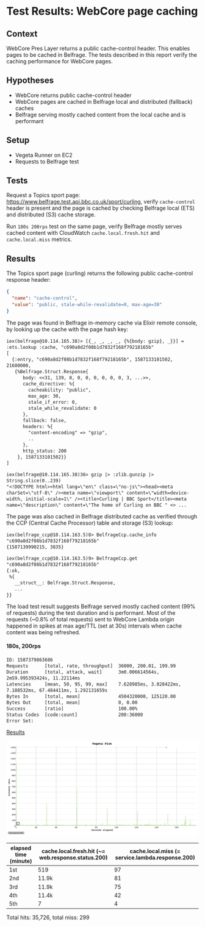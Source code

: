 # Test Results: WebCore page caching

## Context

WebCore Pres Layer returns a public cache-control header. This enables pages to be cached in Belfrage. The tests described in this report verify the caching performance for WebCore pages.

## Hypotheses

- WebCore returns public cache-control header
- WebCore pages are cached in Belfrage local and distributed (fallback) caches
- Belfrage serving mostly cached content from the local cache and is performant

## Setup
- Vegeta Runner on EC2
- Requests to Belfrage test

## Tests

Request a Topics sport page: https://www.belfrage.test.api.bbc.co.uk/sport/curling, verify `cache-control` header is present and the page is cached by checking Belfrage local (ETS) and distributed (S3) cache storage.

Run `180s 200rps` test on the same page, verify Belfrage mostly serves cached content with CloudWatch `cache.local.fresh.hit` and `cache.local.miss` metrics.

## Results

The Topics sport page (curling) returns the following public cache-control response header:

```json
{
  "name": "cache-control",
  "value": "public, stale-while-revalidate=0, max-age=30"
}
```

The page was found in Belfrage in-memory cache via Elixir remote console, by looking up the cache with the page hash key:

```
iex(belfrage@10.114.165.38)> [{_, _, _, _, {%{body: gzip}, _}}] = :ets.lookup :cache, "c690a8d2f08b1d7832f168f79218165b"
[
  {:entry, "c690a8d2f08b1d7832f168f79218165b", 1587133101502, 21600000,
   {%Belfrage.Struct.Response{
      body: <<31, 139, 8, 0, 0, 0, 0, 0, 0, 3, ...>>,
      cache_directive: %{
        cacheability: "public",
        max_age: 30,
        stale_if_error: 0,
        stale_while_revalidate: 0
      },
      fallback: false,
      headers: %{
        "content-encoding" => "gzip",
        ..
      },
      http_status: 200
    }, 1587133101502}}
]
```
```
iex(belfrage@10.114.165.38)36> gzip |> :zlib.gunzip |> String.slice(0..239)
"<!DOCTYPE html><html lang=\"en\" class=\"no-js\"><head><meta charSet=\"utf-8\" /><meta name=\"viewport\" content=\"width=device-width, initial-scale=1\" /><title>Curling | BBC Sport</title><meta name=\"description\" content=\"The home of Curling on BBC " <> ...
```

The page was also cached in Belfrage distributed cache as verified through the CCP (Central Cache Processor) table and storage (S3) lookup:

```
iex(belfrage_ccp@10.114.163.5)8> BelfrageCcp.cache_info "c690a8d2f08b1d7832f168f79218165b"
{1587139990215, 3835}
```

```
iex(belfrage_ccp@10.114.163.5)9> BelfrageCcp.get "c690a8d2f08b1d7832f168f79218165b"
{:ok,
 %{
   __struct__: Belfrage.Struct.Response,
   ...
}}
```

The load test result suggests Belfrage served mostly cached content (99% of requests) during the test duration and is performant. Most of the requests (~0.8% of total requests) sent to WebCore Lambda origin happened in spikes at max age/TTL (set at 30s) intervals when cache content was being refreshed.

#### 180s, 200rps

```
ID: 1587379863686
Requests      [total, rate, throughput]  36000, 200.01, 199.99
Duration      [total, attack, wait]      3m0.006614564s, 2m59.995393424s, 11.22114ms
Latencies     [mean, 50, 95, 99, max]    7.628985ms, 3.028422ms, 7.188532ms, 67.484411ms, 1.292131659s
Bytes In      [total, mean]              4504320000, 125120.00
Bytes Out     [total, mean]              0, 0.00
Success       [ratio]                    100.00%
Status Codes  [code:count]               200:36000
Error Set:
```

[Results](https://broxy.tools.bbc.co.uk/belfrage-loadtest-results/vegeta-180s-200rps-1587379863686)

![plot](img/2020-04-20/180_200rps.png)

| elapsed time (minute)| cache.local.fresh.hit (~= web.response.status.200) |  cache.local.miss (= service.lambda.response.200)  |
|----------|--------------|--------------------------|
| 1st  |  519  |  97  |
| 2nd  |  11.9k  |  81  |
| 3rd  |  11.9k  |  75 |
| 4th  |  11.4k |  42  |
| 5th  |  7  |  4  |

Total hits: 35,726, total miss: 299

